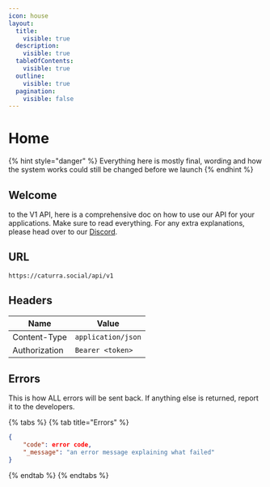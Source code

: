 ```yaml
---
icon: house
layout:
  title:
    visible: true
  description:
    visible: true
  tableOfContents:
    visible: true
  outline:
    visible: true
  pagination:
    visible: false
---
```


# Home

{% hint style="danger" %}
Everything here is mostly final, wording and how the system works could still be changed before we launch
{% endhint %}

## Welcome

to the V1 API, here is a comprehensive doc on how to use our API for your applications. Make sure to read everything. For any extra explanations, please head over to our [Discord](https://discord.gg/NkUtMFraHg).

## URL

`https://caturra.social/api/v1`

## **Headers**

| Name          | Value              |
| ------------- | ------------------ |
| Content-Type  | `application/json` |
| Authorization | `Bearer <token>`   |

## Errors

This is how ALL errors will be sent back. If anything else is returned, report it to the developers.

{% tabs %}
{% tab title="Errors" %}
```json
{
    "code": error code,
    "_message": "an error message explaining what failed"
}
```
{% endtab %}
{% endtabs %}
